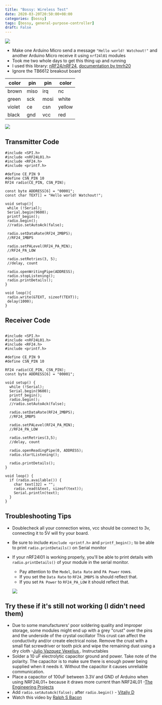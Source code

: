 ```yaml
---
title: "Bossy: Wireless Test"
date: 2020-03-20T20:50:00+08:00
categories: [bossy]
tags: [bossy, general-purpose-controller]
draft: False
---
```


![](/robotics-blog/wireless-1.jpg)

- Make one Arduino Micro send a message `"Hello world! Watchout!"` and another Arduino Micro receive it using `nrf24l01` modules
- Took me two whole days to get this thing up and running
- I used this library: [nRF24/nRF24](https://github.com/nRF24/RF24), [documentation by tmrh20](https://tmrh20.github.io/RF24/)
- Ignore the TB6612 breakout board

| color | pin | pin | color |
| -- | -- | -- | -- |
| brown | miso | irq | nc |
| green| sck | mosi | white |
| violet | ce | csn | yellow |
| black | gnd | vcc | red |

![](/robotics-blog/wireless-2.png)


## Transmitter Code
```arduino
#include <SPI.h>
#include <nRF24L01.h>
#include <RF24.h>
#include <printf.h>

#define CE_PIN 9
#define CSN_PIN 10
RF24 radio(CE_PIN, CSN_PIN);

const byte ADDRESS[6] = "00001";
const char TEXT[] = "Hello world! Watchout!";

void setup(){
 while (!Serial);
 Serial.begin(9600);
 printf_begin();
 radio.begin();
 //radio.setAutoAck(false);

 radio.setDataRate(RF24_2MBPS);
 //RF24_1MBPS

 radio.setPALevel(RF24_PA_MIN);
 //RF24_PA_LOW

 radio.setRetries(3, 5);
 //delay, count

 radio.openWritingPipe(ADDRESS);
 radio.stopListening();
 radio.printDetails();
}

void loop(){
 radio.write(&TEXT, sizeof(TEXT));
 delay(1000);
}
```


## Receiver Code
```arduino

#include <SPI.h>
#include <nRF24L01.h>
#include <RF24.h>
#include <printf.h>

#define CE_PIN 9
#define CSN_PIN 10

RF24 radio(CE_PIN, CSN_PIN);
const byte ADDRESS[6] = "00001";

void setup() {
  while (!Serial);
  Serial.begin(9600);
  printf_begin();
  radio.begin();
  //radio.setAutoAck(false);

  radio.setDataRate(RF24_2MBPS);
  //RF24_1MBPS

  radio.setPALevel(RF24_PA_MIN);
  //RF24_PA_LOW

  radio.setRetries(3,5);
  //delay, count

  radio.openReadingPipe(0, ADDRESS);
  radio.startListening();

  radio.printDetails();
}

void loop() {
  if (radio.available()) {
    char text[32] = "";
    radio.read(&text, sizeof(text));
    Serial.println(text);
  }
}
```


## Troubleshooting Tips
- Doublecheck all your connection wires, vcc should be connect to 3v, connecting it to 5V will fry your board.
- Be sure to include `#include <printf.h>` and `printf_begin();` to be able to print `radio.printDetails()` on Serial monitor
- If your nRF24l01 is working properly, you'll be able to print details with `radio.printDetails()` of your module in the serial monitor.
  - Pay attention to the `Model`, `Data Rate` and `PA Power` rows.
  - If you set the `Data Rate` to `RF24_2MBPS` is should reflect that.
  - If you set `PA Power` to `RF24_PA_LOW`  it should reflect that.

  ![](/robotics-blog/print-radio.png)

## Try these if it's still not working (I didn't need them)
- Due to some manufacturers' poor soldering quality and improper storage, some modules might end up with a grey "crust" over the pins and the underside of the crystal oscillator This crust can affect the conductivity and/or create electrical noise. Remove the crust with a small flat screwdriver or tooth pick and wipe the remaining dust using a dry cloth -[Julio Vazquez Vexelius ](https://www.instructables.com/id/NRF24L01-Fixing-Connection-Issues/). Instructables
- Solder a 10 uF electrolytic capacitor ground and power. Take note of the polarity. The capacitor is to make sure there is enough power being supplied when it needs it. Without the capacitor it causes unreliable communication.
- Place a capacitor of 100uF between 3.3V and GND of Arduino when using NRF24L01+ because it draws more current than NRF24L01 -[The Engineering Projects](https://www.theengineeringprojects.com/2015/10/nrf24l01-arduino-response-timed.html)
- Add `radio.setAutoAck(false);` after `radio.begin()` - [Vitaliy D](https://www.youtube.com/watch?v=jfaFbjgwprI)
- Watch this video by [Ralph S Bacon](https://www.youtube.com/watch?v=JSHJ-RLbNJk)
